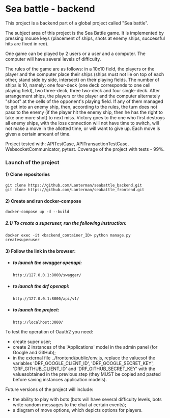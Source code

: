 # Sea battle - backend


This project is a backend part of a global project called "Sea battle".

The subject area of ​​this project is the Sea Battle game. It is implemented by pressing mouse keys (placement of ships, 
shots at enemy ships, successful hits are fixed in red).

One game can be played by 2 users or a user and a computer. The computer will have several levels of difficulty.

The rules of the game are as follows: in a 10x10 field, the players or the player and the computer place their ships
(ships must not lie on top of each other, stand side by side, intersect) on their playing fields. The number of ships 
is 10, namely: one four-deck (one deck corresponds to one cell playing field), two three-deck, three two-deck and four 
single-deck. After arrangement ships, the players or the player and the computer alternately "shoot" at the cells of 
the opponent's playing field. If any of them managed to get into an enemy ship, then, according to the rules, the turn 
does not pass to the enemy (if the player hit the enemy ship, then he has the right to take one more shot) to next miss. 
Victory goes to the one who first destroys all enemy ships, with the loss connection will not have time to switch, will 
not make a move in the allotted time, or will want to give up. Each move is given a certain amount of time.


Project tested with: APITestCase, APITransactionTestCase, WebsocketCommunicator, pytest. 
Coverage of the project with tests - 99%.

### Launch of the project

#### 1) Clone repositories
```
git clone https://github.com/Lanterman/seabattle_backend.git
git clone https://github.com/Lanterman/seabattle_frontend.git
```
#### 2) Create and run docker-compose
```
docker-compose up -d --build
```
##### 2.1) To create a superuser, run the following instruction:
```
docker exec -it <backend_container_ID> python manage.py createsuperuser
```

#### 3) Follow the link in the browser:
 - ##### to launch the swagger openapi:
    ```
    http://127.0.0.1:8000/swagger/
    ```
 - ##### to launch the drf openapi:
    ```
    http://127.0.0.1:8000/api/v1/
    ```
 - ##### to launch the project:
    ```
    http://localhost:3000/
    ```


To test the operation of Oauth2 you need:
 - create super user;
 - create 2 instances of the 'Applications' model in the admin panel (for Google and GitHub);
 - in the external file ../frontend/public/env.js, replace the values ​​of the variables 'DRF_GOOGLE_CLIENT_ID', 
 'DRF_GOOGLE_SECRET_KEY', 'DRF_GITHUB_CLIENT_ID' and 'DRF_GITHUB_SECRET_KEY' with the values ​​obtained in the 
 previous step (they MUST be copied and pasted before saving instances application models).


Future versions of the project will include:
 - the ability to play with bots (bots will have several difficulty levels, bots write random messages to the chat 
at certain events);
 - a diagram of move options, which depicts options for players.
